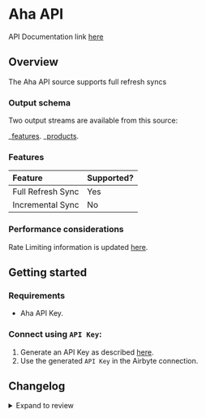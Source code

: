# Aha API

API Documentation link [here](https://www.aha.io/api)

## Overview

The Aha API source supports full refresh syncs

### Output schema

Two output streams are available from this source:

_[features](https://www.aha.io/api/resources/features/list_features).
_[products](https://www.aha.io/api/resources/products/list_products_in_the_account).

### Features

| Feature           | Supported? |
| :---------------- | :--------- |
| Full Refresh Sync | Yes        |
| Incremental Sync  | No         |

### Performance considerations

Rate Limiting information is updated [here](https://www.aha.io/api#rate-limiting).

## Getting started

### Requirements

- Aha API Key.

### Connect using `API Key`:

1. Generate an API Key as described [here](https://www.aha.io/api#authentication).
2. Use the generated `API Key` in the Airbyte connection.

## Changelog

<details>
  <summary>Expand to review</summary>

| Version | Date       | Pull Request                                             | Subject                                                                 |
|:--------|:-----------| :------------------------------------------------------- |:------------------------------------------------------------------------|
| 0.4.0   | 2024-08-12 | [43445](https://github.com/airbytehq/airbyte/pull/43445) | Refactor connector to manifest-only format  |
| 0.3.14  | 2024-08-12 | [43748](https://github.com/airbytehq/airbyte/pull/43748) | Update dependencies |
| 0.3.13  | 2024-08-10 | [43556](https://github.com/airbytehq/airbyte/pull/43556) | Update dependencies |
| 0.3.12  | 2024-08-03 | [43186](https://github.com/airbytehq/airbyte/pull/43186) | Update dependencies |
| 0.3.11  | 2024-07-27 | [42737](https://github.com/airbytehq/airbyte/pull/42737) | Update dependencies |
| 0.3.10  | 2024-07-20 | [42306](https://github.com/airbytehq/airbyte/pull/42306) | Update dependencies |
| 0.3.9   | 2024-07-13 | [41914](https://github.com/airbytehq/airbyte/pull/41914) | Update dependencies |
| 0.3.8   | 2024-07-10 | [41568](https://github.com/airbytehq/airbyte/pull/41568) | Update dependencies |
| 0.3.7   | 2024-07-09 | [41170](https://github.com/airbytehq/airbyte/pull/41170) | Update dependencies |
| 0.3.6   | 2024-07-06 | [40774](https://github.com/airbytehq/airbyte/pull/40774) | Update dependencies |
| 0.3.5   | 2024-06-25 | [40435](https://github.com/airbytehq/airbyte/pull/40435) | Update dependencies |
| 0.3.4   | 2024-06-22 | [40000](https://github.com/airbytehq/airbyte/pull/40000) | Update dependencies |
| 0.3.3   | 2024-06-06 | [39153](https://github.com/airbytehq/airbyte/pull/39153) | [autopull] Upgrade base image to v1.2.2 |
| 0.3.2   | 2024-05-14 | [38144](https://github.com/airbytehq/airbyte/pull/38144) | Make connector compatible with Builder |
| 0.3.1   | 2023-06-05 | [27002](https://github.com/airbytehq/airbyte/pull/27002) | Flag spec `api_key` field as `airbyte-secret` |
| 0.3.0   | 2023-05-30 | [22642](https://github.com/airbytehq/airbyte/pull/22642) | Add `idea_comments`, `idea_endorsements`, and `idea_categories` streams |
| 0.2.0   | 2023-05-26 | [26666](https://github.com/airbytehq/airbyte/pull/26666) | Fix integration test and schemas |
| 0.1.0   | 2022-11-02 | [18883](https://github.com/airbytehq/airbyte/pull/18893) | 🎉 New Source: Aha                                                      |

</details>
